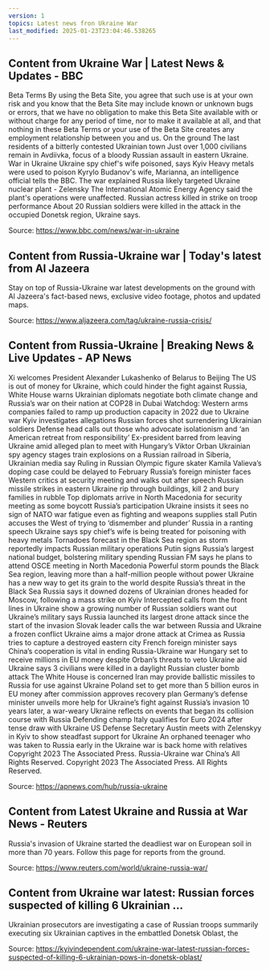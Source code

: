 ```yaml
---
version: 1
topics: Latest news fron Ukraine War
last_modified: 2025-01-23T23:04:46.538265
---
```



## Content from Ukraine War | Latest News & Updates - BBC

Beta Terms By using the Beta Site, you agree that such use is at your own risk and you know that the Beta Site may include known or unknown bugs or errors, that we have no obligation to make this Beta Site available with or without charge for any period of time, nor to make it available at all, and that nothing in these Beta Terms or your use of the Beta Site creates any employment relationship between you and us. On the ground
The last residents of a bitterly contested Ukrainian town
Just over 1,000 civilians remain in Avdiivka, focus of a bloody Russian assault in eastern Ukraine.
 War in Ukraine
Ukraine spy chief's wife poisoned, says Kyiv
Heavy metals were used to poison Kyrylo Budanov's wife, Marianna, an intelligence official tells the BBC.
 The war explained
Russia likely targeted Ukraine nuclear plant - Zelensky
The International Atomic Energy Agency said the plant's operations were unaffected.
 Russian actress killed in strike on troop performance
About 20 Russian soldiers were killed in the attack in the occupied Donetsk region, Ukraine says.

Source: https://www.bbc.com/news/war-in-ukraine


## Content from Russia-Ukraine war | Today's latest from Al Jazeera

Stay on top of Russia-Ukraine war latest developments on the ground with Al Jazeera's fact-based news, exclusive video footage, photos and updated maps.

Source: https://www.aljazeera.com/tag/ukraine-russia-crisis/


## Content from Russia-Ukraine | Breaking News & Live Updates - AP News

Xi welcomes President Alexander Lukashenko of Belarus to Beijing
The US is out of money for Ukraine, which could hinder the fight against Russia, White House warns
Ukrainian diplomats negotiate both climate change and Russia’s war on their nation at COP28 in Dubai
Watchdog: Western arms companies failed to ramp up production capacity in 2022 due to Ukraine war
Kyiv investigates allegations Russian forces shot surrendering Ukrainian soldiers
Defense head calls out those who advocate isolationism and ‘an American retreat from responsibility’
Ex-president barred from leaving Ukraine amid alleged plan to meet with Hungary’s Viktor Orban
Ukrainian spy agency stages train explosions on a Russian railroad in Siberia, Ukrainian media say
Ruling in Russian Olympic figure skater Kamila Valieva’s doping case could be delayed to February
Russia’s foreign minister faces Western critics at security meeting and walks out after speech
Russian missile strikes in eastern Ukraine rip through buildings, kill 2 and bury families in rubble
Top diplomats arrive in North Macedonia for security meeting as some boycott Russia’s participation
Ukraine insists it sees no sign of NATO war fatigue even as fighting and weapons supplies stall
Putin accuses the West of trying to ‘dismember and plunder’ Russia in a ranting speech
Ukraine says spy chief’s wife is being treated for poisoning with heavy metals
Tornadoes forecast in the Black Sea region as storm reportedly impacts Russian military operations
Putin signs Russia’s largest national budget, bolstering military spending
Russian FM says he plans to attend OSCE meeting in North Macedonia
Powerful storm pounds the Black Sea region, leaving more than a half-million people without power
Ukraine has a new way to get its grain to the world despite Russia’s threat in the Black Sea
Russia says it downed dozens of Ukrainian drones headed for Moscow, following a mass strike on Kyiv
Intercepted calls from the front lines in Ukraine show a growing number of Russian soldiers want out
Ukraine’s military says Russia launched its largest drone attack since the start of the invasion
Slovak leader calls the war between Russia and Ukraine a frozen conflict
Ukraine aims a major drone attack at Crimea as Russia tries to capture a destroyed eastern city
French foreign minister says China’s cooperation is vital in ending Russia-Ukraine war
Hungary set to receive millions in EU money despite Orban’s threats to veto Ukraine aid
Ukraine says 3 civilians were killed in a daylight Russian cluster bomb attack
The White House is concerned Iran may provide ballistic missiles to Russia for use against Ukraine
Poland set to get more than 5 billion euros in EU money after commission approves recovery plan
Germany’s defense minister unveils more help for Ukraine’s fight against Russia’s invasion
10 years later, a war-weary Ukraine reflects on events that began its collision course with Russia
Defending champ Italy qualifies for Euro 2024 after tense draw with Ukraine
US Defense Secretary Austin meets with Zelenskyy in Kyiv to show steadfast support for Ukraine
An orphaned teenager who was taken to Russia early in the Ukraine war is back home with relatives
Copyright 2023 The Associated Press. Russia-Ukraine war
China’s All Rights Reserved.
 Copyright 2023 The Associated Press. All Rights Reserved.

Source: https://apnews.com/hub/russia-ukraine


## Content from Latest Ukraine and Russia at War News - Reuters

Russia's invasion of Ukraine started the deadliest war on European soil in more than 70 years. Follow this page for reports from the ground.

Source: https://www.reuters.com/world/ukraine-russia-war/


## Content from Ukraine war latest: Russian forces suspected of killing 6 Ukrainian ...

Ukrainian prosecutors are investigating a case of Russian troops summarily executing six Ukrainian captives in the embattled Donetsk Oblast, the

Source: https://kyivindependent.com/ukraine-war-latest-russian-forces-suspected-of-killing-6-ukrainian-pows-in-donetsk-oblast/
